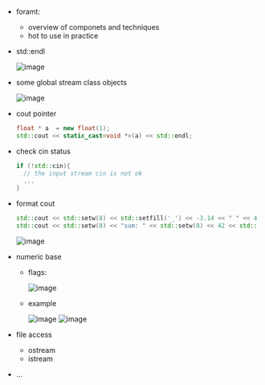+ foramt:
  + overview of componets and techniques
  + hot to use in practice
+ std::endl

  ![image](https://github.com/xiays146/c-standard-libraries-NMJ/assets/48829659/426a33ab-d46a-4ac6-b650-60d141645ea2)

+ some global stream class objects

  ![image](https://github.com/xiays146/c-standard-libraries-NMJ/assets/48829659/49f06c65-30fc-4f54-a597-beccd6f9e6fc)

+ cout pointer
  ```cpp
  float * a  = new float(1);
  std::cout << static_cast<void *>(a) << std::endl;
  ```
+ check cin status
  ```cpp
  if (!std::cin){
    // the input stream cin is not ok
    ...
  }
  ```
+ format cout
  ```cpp
  std::cout << std::setw(8) << std::setfill('_') << -3.14 << " " << 42 << std::endl;
  std::cout << std::setw(8) << "sum: " << std::setw(8) << 42 << std::endl;
  ```
  ![image](https://github.com/xiays146/c-standard-libraries-NMJ/assets/48829659/3ad0dd72-ca6c-4d6b-bbe6-f3f5955a73ed)
+ numeric base
  + flags:

    ![image](https://github.com/xiays146/c-standard-libraries-NMJ/assets/48829659/c5512706-618c-4674-9a9c-0b28189fad9e)

  + example
    
    ![image](https://github.com/xiays146/c-standard-libraries-NMJ/assets/48829659/5b4cad16-f52c-4ee8-a567-df9bb4de879e)
    ![image](https://github.com/xiays146/c-standard-libraries-NMJ/assets/48829659/18cf05f6-aba7-44b2-b0c5-b716cb9f5e55)
+ file access
  + ostream
  + istream
+ ...

  
